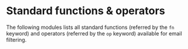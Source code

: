 # Standard functions & operators

The following modules lists all standard functions (referred by the `fn` keyword) and operators (referred by the `op` keyword) available for email filtering.